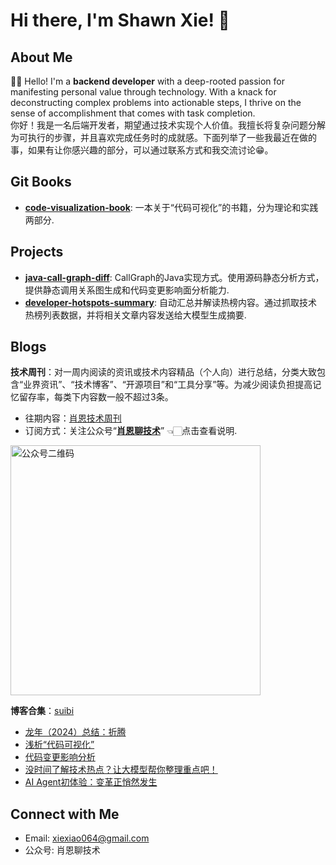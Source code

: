 # Hi there, I'm Shawn Xie! 👋

## About Me
👨‍💻 Hello! I'm a **backend developer** with a deep-rooted passion for manifesting personal value through technology. With a knack for deconstructing complex problems into actionable steps, I thrive on the sense of accomplishment that comes with task completion.    
你好！我是一名后端开发者，期望通过技术实现个人价值。我擅长将复杂问题分解为可执行的步骤，并且喜欢完成任务时的成就感。下面列举了一些我最近在做的事，如果有让你感兴趣的部分，可以通过联系方式和我交流讨论😁。

## Git Books
- **[code-visualization-book](https://xiexiao064.gitbook.io/code-visualization)**: 一本关于“代码可视化”的书籍，分为理论和实践两部分. 

## Projects
- **[java-call-graph-diff](https://github.com/shawnxie94/java-call-graph-diff)**: CallGraph的Java实现方式。使用源码静态分析方式，提供静态调用关系图生成和代码变更影响面分析能力.
- **[developer-hotspots-summary](https://github.com/shawnxie94/developer-hotspots-summary)**: 自动汇总并解读热榜内容。通过抓取技术热榜列表数据，并将相关文章内容发送给大模型生成摘要.

## Blogs
**技术周刊**：对一周内阅读的资讯或技术内容精品（个人向）进行总结，分类大致包含“业界资讯”、“技术博客”、“开源项目”和“工具分享”等。为减少阅读负担提高记忆留存率，每类下内容数一般不超过3条。
- 往期内容：[肖恩技术周刊](https://weekly.shawnxie.top/)
- 订阅方式：关注公众号“[**肖恩聊技术**](https://mp.weixin.qq.com/s/-7-J0KpzfCl5wX5Rum1ltw)” 👈🏻点击查看说明.

<img src="./picture/image.png" alt="公众号二维码" width="400">

**博客合集**：[suibi](https://github.com/shawnxie94/suibi)
- [龙年（2024）总结：折腾](https://shawnxie.top/blogs/talk/2024-end.html)
- [浅析“代码可视化”](https://shawnxie.top/blogs/code-visualization/code-visualization-intro.html)
- [代码变更影响分析](https://shawnxie.top/blogs/code-visualization/cg-diff.html)
- [没时间了解技术热点？让大模型帮你整理重点吧！](https://shawnxie.top/blogs/ai/ai-hotspot.html)
- [AI Agent初体验：变革正悄然发生](https://shawnxie.top/blogs/ai/ai-agent.html)

## Connect with Me
- Email: [xiexiao064@gmail.com](mailto:xiexiao064@gmail.com)
- 公众号: 肖恩聊技术

<!-- ![shawnxie94's GitHub stats](https://github-readme-stats.vercel.app/api?username=shawnxie94&show_icons=true) -->
